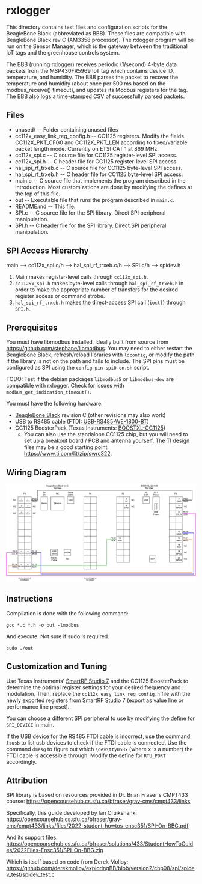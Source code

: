 # rxlogger

This directory contains test files and configuration scripts for the BeagleBone Black (abbreviated as BBB). These files are compatible with BeagleBone Black rev C (AM3358 processor). The rxlogger program will be run on the Sensor Manager, which is the gateway between the traditional IoT tags and the greenhouse controls system.

The BBB (running rxlogger) receives periodic (1/second) 4-byte data packets from the MSP430FR5969 IoT tag which contains device ID, temperature, and humidity. The BBB parses the packet to recover the temperature and humidity (about once per 500 ms based on the modbus_receive() timeout), and updates its Modbus registers for the tag. The BBB also logs a time-stamped CSV of successfully parsed packets. 

## Files
- unused\ -- Folder containing unused files
- cc112x_easy_link_reg_config.h -- CC1125 registers. Modify the fields CC112X_PKT_CFG0 and CC112X_PKT_LEN according to fixed/variable packet length mode. Currently on ETSI CAT 1 at 869 MHz.
- cc112x_spi.c -- C source file for CC1125 register-level SPI access.
- cc112x_spi.h -- C header file for CC1125 register-level SPI access.
- hal_spi_rf_trxeb.c -- C source file for CC1125 byte-level SPI access.
- hal_spi_rf_trxeb.h -- C header file for CC1125 byte-level SPI access.
- main.c -- C source file that implements the program described in the introduction. Most customizations are done by modifying the defines at the top of this file.
- out -- Executable file that runs the program described in `main.c`.
- README.md -- This file.
- SPI.c -- C source file for the SPI library. Direct SPI peripheral manipulation.
- SPI.h -- C header file for the SPI library. Direct SPI peripheral manipulation.

## SPI Access Hierarchy
main --> cc112x_spi.c/h --> hal_spi_rf_trxeb.c/h --> SPI.c/h --> spidev.h
1. Main makes register-level calls through `cc112x_spi.h`.
2. `cc1125x_spi.h` makes byte-level calls through `hal_spi_rf_trxeb.h` in order to make the appropriate number of transfers for the desired register access or command strobe.
3. `hal_spi_rf_trxeb.h` makes the direct-access SPI call (`ioctl`) through `SPI.h`.

## Prerequisites
You must have libmodbus installed, ideally built from source from https://github.com/stephane/libmodbus. You may need to either restart the BeagleBone Black, refresh/reload libraries with `ldconfig`, or modify the path if the library is not on the path and fails to include. The SPI pins must be configured as SPI using the `config-pin-spi0-on.sh` script.

TODO: Test if the debian packages `libmodbus5` or `libmodbus-dev` are compatible with rxlogger. Check for issues with `modbus_get_indication_timeout()`.

You must have the following hardware:
- [BeagleBone Black](https://www.beagleboard.org/boards/beaglebone-black) revision C (other revisions may also work)
- USB to RS485 cable (FTDI: [USB-RS485-WE-1800-BT](https://ftdichip.com/products/usb-rs485-we-1800-bt/))
- CC1125 BoosterPack (Texas Instruments: [BOOSTXL-CC1125](https://www.ti.com/tool/BOOSTXL-CC1125))
    - You can also use the standalone CC1125 chip, but you will need to set up a breakout board / PCB and antenna yourself. The TI design files may be a good starting point https://www.ti.com/lit/zip/swrc322.

## Wiring Diagram
![Wiring](Wiring.png)

## Instructions
Compilation is done with the following command:
```
gcc *.c *.h -o out -lmodbus
```
And execute. Not sure if sudo is required.
```
sudo ./out
```

## Customization and Tuning
Use Texas Instruments' [SmartRF Studio 7](https://www.ti.com/tool/download/SMARTRF-STUDIO-7) and the CC1125 BoosterPack to determine the optimal register settings for your desired frequency and modulation. Then, replace the `cc112x_easy_link_reg_config.h` file with the newly exported registers from SmartRF Studio 7 (export as value line or performance line preset).

You can choose a different SPI peripheral to use by modifying the define for `SPI_DEVICE` in main.

If the USB device for the RS485 FTDI cable is incorrect, use the command `lsusb` to list usb devices to check if the FTDI cable is connected. Use the command `dmesg` to figure out which `\dev\ttyUSBx` (where x is a number) the FTDI cable is accessible through. Modify the define for `RTU_PORT` accordingly.

## Attribution
SPI library is based on resources provided in Dr. Brian Fraser's CMPT433 course: https://opencoursehub.cs.sfu.ca/bfraser/grav-cms/cmpt433/links

Specifically, this guide developed by Ian Cruikshank: https://opencoursehub.cs.sfu.ca/bfraser/grav-cms/cmpt433/links/files/2022-student-howtos-ensc351/SPI-On-BBG.pdf

And its support files: https://opencoursehub.cs.sfu.ca/bfraser/solutions/433/StudentHowToGuides/2022Files-Ensc351/SPI-On-BBG.zip

Which is itself based on code from Derek Molloy: https://github.com/derekmolloy/exploringBB/blob/version2/chp08/spi/spidev_test/spidev_test.c
